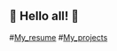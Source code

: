 ## 👋 Hello all! 👋

#[My_resume](https://danyazavarin.github.io/resume/)
#[My_projects](https://github.com/danyazavarin?tab=repositories)
